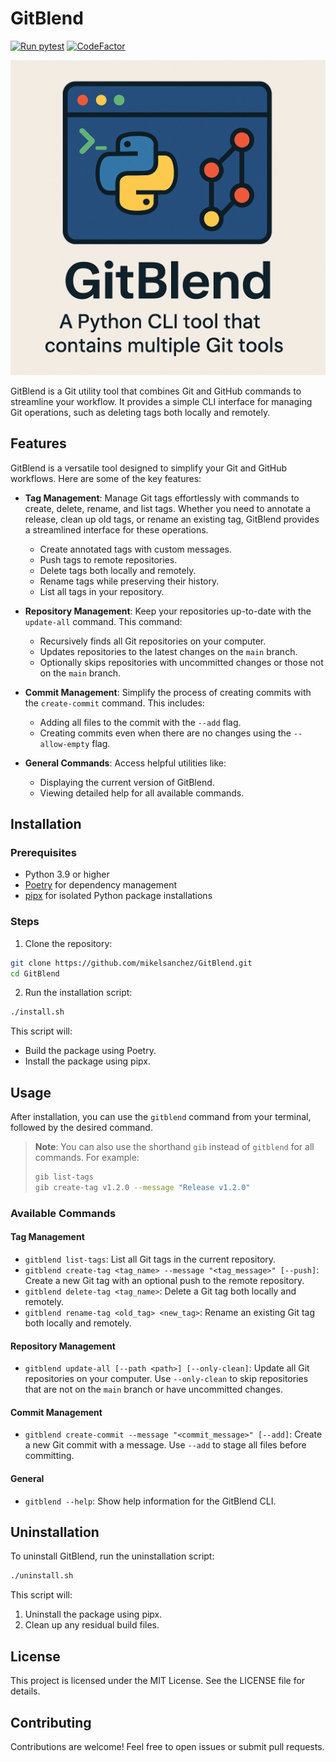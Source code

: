 # GitBlend

[![Run pytest](https://github.com/NotTheRealWallyx/GitBlend/actions/workflows/check_test.yml/badge.svg)](https://github.com/NotTheRealWallyx/GitBlend/actions/workflows/ci_entrypoint.yml) [![CodeFactor](https://www.codefactor.io/repository/github/nottherealwallyx/gitblend/badge)](https://www.codefactor.io/repository/github/nottherealwallyx/gitblend)

![GitBlend image](assets/images/gitblend_image.png)

GitBlend is a Git utility tool that combines Git and GitHub commands to streamline your workflow. It provides a simple CLI interface for managing Git operations, such as deleting tags both locally and remotely.

## Features

GitBlend is a versatile tool designed to simplify your Git and GitHub workflows. Here are some of the key features:

- **Tag Management**: Manage Git tags effortlessly with commands to create, delete, rename, and list tags. Whether you need to annotate a release, clean up old tags, or rename an existing tag, GitBlend provides a streamlined interface for these operations.

  - Create annotated tags with custom messages.
  - Push tags to remote repositories.
  - Delete tags both locally and remotely.
  - Rename tags while preserving their history.
  - List all tags in your repository.

- **Repository Management**: Keep your repositories up-to-date with the `update-all` command. This command:

  - Recursively finds all Git repositories on your computer.
  - Updates repositories to the latest changes on the `main` branch.
  - Optionally skips repositories with uncommitted changes or those not on the `main` branch.

- **Commit Management**: Simplify the process of creating commits with the `create-commit` command. This includes:

  - Adding all files to the commit with the `--add` flag.
  - Creating commits even when there are no changes using the `--allow-empty` flag.

- **General Commands**: Access helpful utilities like:
  - Displaying the current version of GitBlend.
  - Viewing detailed help for all available commands.

## Installation

### Prerequisites

- Python 3.9 or higher
- [Poetry](https://python-poetry.org/) for dependency management
- [pipx](https://pypa.github.io/pipx/) for isolated Python package installations

### Steps

1. Clone the repository:

```bash
git clone https://github.com/mikelsanchez/GitBlend.git
cd GitBlend
```

2. Run the installation script:

```bash
./install.sh
```

This script will:

- Build the package using Poetry.
- Install the package using pipx.

## Usage

After installation, you can use the `gitblend` command from your terminal, followed by the desired command.

> **Note**: You can also use the shorthand `gib` instead of `gitblend` for all commands. For example:
>
> ```bash
> gib list-tags
> gib create-tag v1.2.0 --message "Release v1.2.0"
> ```

### Available Commands

#### Tag Management

- `gitblend list-tags`: List all Git tags in the current repository.
- `gitblend create-tag <tag_name> --message "<tag_message>" [--push]`: Create a new Git tag with an optional push to the remote repository.
- `gitblend delete-tag <tag_name>`: Delete a Git tag both locally and remotely.
- `gitblend rename-tag <old_tag> <new_tag>`: Rename an existing Git tag both locally and remotely.

#### Repository Management

- `gitblend update-all [--path <path>] [--only-clean]`: Update all Git repositories on your computer. Use `--only-clean` to skip repositories that are not on the `main` branch or have uncommitted changes.

#### Commit Management

- `gitblend create-commit --message "<commit_message>" [--add]`: Create a new Git commit with a message. Use `--add` to stage all files before committing.

#### General

- `gitblend --help`: Show help information for the GitBlend CLI.

## Uninstallation

To uninstall GitBlend, run the uninstallation script:

```bash
./uninstall.sh
```

This script will:

1. Uninstall the package using pipx.
1. Clean up any residual build files.

## License

This project is licensed under the MIT License. See the LICENSE file for details.

## Contributing

Contributions are welcome! Feel free to open issues or submit pull requests.

